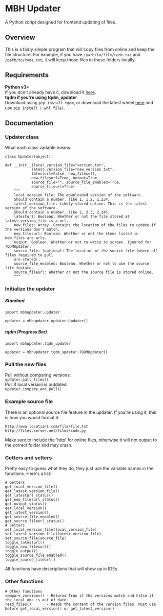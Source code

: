 # MBH Updater
A Python script designed for frontend updating of files.

## Overview
This is a fairly simple program that will copy files from online and keep the file structure. For example, if you have `/path/to/file/code.txt` and `/path/to/code.txt`, it will keep those files in those folders locally.

## Requirements
**Python v3+**  
If you don't already have it, download it [here](https://www.python.org/downloads/).  
**tqdm if you're using tqdm_updater**  
Download using `pip install tqdm`, or download the latest wheel [here](https://pypi.org/project/tqdm/#files) and use `pip install (.whl file)`.

## Documentation
### Updater class
What each class variable means.

    class Updater(object):

    def __init__(local_version_file="version.txt",
                latest_version_file="new_version.txt",
                latesturl=False, new_files=[],
                new_filesurl=True, output=True,
                source_file="", source_file_enabled=True,
                source_fileurl=True)
        """
        local_version_file: The downloaded version of the software.
        Should contain a number, like 1, 1.2, 1.234.
        latest_version_file: Likely stored online. This is the latest version of the software.
        Should contain a number, like 2, 2.3, 2.345.
        latesturl: Boolean. Whether or not the file stored at latest_version_file is a url.
        new_files: Array. Contains the location of the files to update if the versions don't match.
        new_filesurl: Boolean. Whether or not the items listed in new_files are urls.
        output: Boolean. Whether or not to write to screen. Ignored for TQDMUpdater.
        source_file: (optional) The location of the source file (where all files required to pull
        are stored).
        source_file_enabled: Boolean. Whether or not to use the source file feature.
        source_fileurl: Whether or not the source file is stored online.
        """

### Initialize the updater
##### Standard
    import mbhupdater.updater

    updater = mbhupdater.updater.Updater()
##### tqdm (Progress Bar)
    import mbhupdater.tqdm_updater

    updater = mbhupdater.tqdm_updater.TQDMUpdater()

### Pull the new files
Pull without comparing versions:  
    `updater.pull_files()`  
Pull if local version is outdated:  
    `updater.compare_and_pull()`  

### Example source file
There is an optional source file feature in the updater.
If you're using it, this is how you would format it:

    http://www.location1.com/file/file.txt
    http://files.server.net/files/code.py
Make sure to include the 'http' for online files, otherwise it will not output to the correct folder and may crash.

### Getters and setters
Pretty easy to guess what they do, they just use the variable names in the functions. Here's a list:

    # Getters
    get_local_version_file()
    get_latest_version_file()
    get_latesturl_status()
    get_new_filesurl_status()
    get_output_status()
    get_local_version()
    get_latest_version()
    get_source_file_enabled()
    get_source_fileurl_status()
    # Setters
    set_local_version_file(local_version_file)
    set_latest_version_file(latest_version_file)
    set_source_file(source_file)
    toggle_latesturl()
    toggle_new_filesurl()
    toggle_output()
    toggle_source_file_enabled()
    toggle_source_fileurl()
All functions have descriptions that will show up in IDEs.

### Other functions
    # Other functions
    compare_versions() - Returns True if the versions match and False if the local one is out of date.
    read_files()       - Reads the content of the version files. Must use before get_local_version() or get_latest_version()